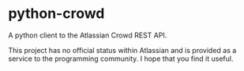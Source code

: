 python-crowd
============

A python client to the Atlassian Crowd REST API.

This project has no official status within Atlassian and is provided as
a service to the programming community. I hope that you find it useful.
